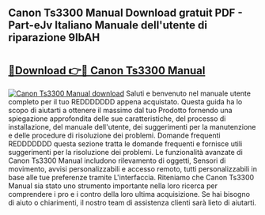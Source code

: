 ## Canon Ts3300 Manual Download gratuit PDF - Part-eJv Italiano Manuale dell'utente di riparazione 9IbAH

# <h2><a href="http://dfehhd.blite.top/?on=Canon+Ts3300+Manual">🔗Download 👉🔴 Canon Ts3300 Manual</a></h2>

[![Canon Ts3300 Manual download](https://i.imgur.com/lujVjoI.png)](http://dfehhd.blite.top/?on=Canon+Ts3300+Manual)
Saluti e benvenuto nel manuale utente completo per il tuo REDDDDDDD appena acquistato. Questa guida ha lo scopo di aiutarti a ottenere il massimo dal tuo Prodotto fornendo una spiegazione approfondita delle sue caratteristiche, del processo di installazione, del manuale dell'utente, dei suggerimenti per la manutenzione e delle procedure di risoluzione dei problemi. Domande frequenti REDDDDDDD questa sezione tratta le domande frequenti e fornisce utili suggerimenti per la risoluzione dei problemi. Le funzionalità avanzate di Canon Ts3300 Manual includono rilevamento di oggetti, Sensori di movimento, avvisi personalizzabili e accesso remoto, tutti personalizzabili in base alle tue preferenze tramite L'interfaccia. Riteniamo che Canon Ts3300 Manual sia stato uno strumento importante nella loro ricerca per comprendere i pro e i contro della loro ultima acquisizione. Se hai bisogno di aiuto o chiarimenti, il nostro team di assistenza clienti sarà lieto di aiutarti.
